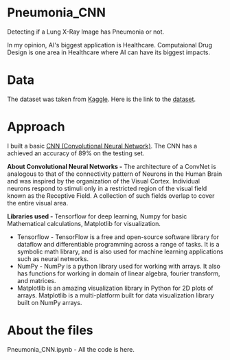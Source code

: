 # Pneumonia_CNN
Detecting if a Lung X-Ray Image has Pneumonia or not. 

In my opinion, AI's biggest application is Healthcare. Computaional Drug Design is one area in Healthcare where AI can have its biggest impacts. 

# Data
The dataset was taken from [Kaggle](kaggle.com). Here is the link to the [dataset](https://www.kaggle.com/paultimothymooney/chest-xray-pneumonia). 

# Approach
I built a basic [CNN (Convolutional Neural Network)](https://www.youtube.com/watch?v=x_VrgWTKkiM). The CNN has a achieved an accuracy of 89% on the testing set. 

**About Convolutional Neural Networks -** The architecture of a ConvNet is analogous to that of the connectivity pattern of Neurons in the Human Brain and was inspired by the organization of the Visual Cortex. Individual neurons respond to stimuli only in a restricted region of the visual field known as the Receptive Field. A collection of such fields overlap to cover the entire visual area.

**Libraries used -** Tensorflow for deep learning, Numpy for basic Mathematical calculations, Matplotlib for visualization. 
- Tensorflow - TensorFlow is a free and open-source software library for dataflow and differentiable programming across a range of tasks. It is a symbolic math library, and is also used for machine learning applications such as neural networks.
- NumPy - NumPy is a python library used for working with arrays. It also has functions for working in domain of linear algebra, fourier transform, and matrices.
- Matplotlib is an amazing visualization library in Python for 2D plots of arrays. Matplotlib is a multi-platform built for data visualization library built on NumPy arrays.

# About the files
Pneumonia_CNN.ipynb - All the code is here. 
